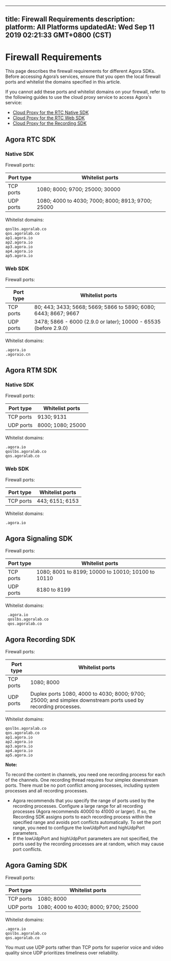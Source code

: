 
---
title: Firewall Requirements
description: 
platform: All Platforms
updatedAt: Wed Sep 11 2019 02:21:33 GMT+0800 (CST)
---
# Firewall Requirements
This page describes the firewall requirements for different Agora SDKs. Before accessing Agora’s services, ensure that you open the local firewall ports and whitelist the domains specified in this article.

If you cannot add these ports and whitelist domains on your firewall, refer to the following guides to use the cloud proxy service to access Agora's service:
- [Cloud Proxy for the RTC Native SDK](../../en/Agora%20Platform/cloudproxy_native.md)
- [Cloud Proxy for the RTC Web SDK](../../en/Agora%20Platform/cloud_proxy_web.md)
- [Cloud Proxy for the Recording SDK](../../en/Agora%20Platform/cloudproxy_recording.md)

## Agora RTC SDK

### Native SDK

Firewall ports:

| Port type | Whitelist ports                                       |
| ---------- | ------------------------------------------------ |
| TCP ports   | 1080; 8000; 9700; 25000; 30000                   |
| UDP ports   | 1080; 4000 to 4030; 7000; 8000; 8913; 9700; 25000 |

Whitelist domains:

```
qoslbs.agoralab.co
qos.agoralab.co
ap1.agora.io
ap2.agora.io
ap3.agora.io
ap4.agora.io
ap5.agora.io
```

### Web SDK

Firewall ports:

| Port type | Whitelist ports                                       |
| -------- | ------------------------------------------------------------ |
| TCP ports | 80; 443; 3433; 5668; 5669; 5866 to 5890; 6080; 6443; 8667; 9667 |
| UDP ports | 3478; 5866 - 6000 (2.9.0 or later); 10000 - 65535 (before 2.9.0)            |

Whitelist domains:

```
.agora.io
.agoraio.cn
```

## Agora RTM SDK

### Native SDK

Firewall ports:

| Port type | Whitelist ports                                       |
| -------------- | ----------------- |
| TCP ports       | 9130; 9131        |
| UDP ports       | 8000; 1080; 25000 |

Whitelist domains:

```
.agora.io
qoslbs.agoralab.co
qos.agoralab.co
```

### Web SDK

Firewall ports:

| Port type | Whitelist ports                                       |
| -------- | ---------- |
| TCP ports | 443; 6151; 6153        |

Whitelist domains:

```
.agora.io
```

## Agora Signaling SDK

Firewall ports:

| Port type | Whitelist ports                                       |
| -------- | ----------------- |
| TCP ports | 1080; 8001 to 8199; 10000 to 10010; 10100 to 10110 |
| UDP ports | 8180 to 8199       |

Whitelist domains:

```
 .agora.io
 qoslbs.agoralab.co
 qos.agoralab.co
```

## Agora Recording SDK

Firewall ports:

| Port type | Whitelist ports                                       |
| -------- | ------------------------------------------------------------ |
| TCP ports | 1080; 8000                                                   |
| UDP ports | Duplex ports 1080, 4000 to 4030; 8000; 9700; 25000; and simplex downstream ports used by recording processes. |

Whitelist domains:

```
qoslbs.agoralab.co
qos.agoralab.co
ap1.agora.io
ap2.agora.io
ap3.agora.io
ap4.agora.io
ap5.agora.io
```

**Note:**

To record the content in channels, you need one recording process for each of the channels. One recording thread requires four simplex downstream ports. There must be no port conflict among processes, including system processes and all recording processes.

- Agora recommends that you specify the range of ports used by the recording processes. Configure a large range for all recording processes (Agora recommends 40000 to 41000 or larger). If so, the Recording SDK assigns ports to each recording process within the specified range and avoids port conflicts automatically. To set the port range, you need to configure the lowUdpPort and highUdpPort parameters.
- If the lowUdpPort and highUdpPort parameters are not specified, the ports used by the recording processes are at random, which may cause port conflicts.

## Agora Gaming SDK

Firewall ports:

| Port type | Whitelist ports                                       |
| -------- | ------------------------------------ |
| TCP ports | 1080; 8000                           |
| UDP ports | 1080; 4000 to 4030; 8000; 9700; 25000 |

Whitelist domains:

```
.agora.io
qoslbs.agoralab.co
qos.agoralab.co
```

You must use UDP ports rather than TCP ports for superior voice and video quality since UDP prioritizes timeliness over reliability.
